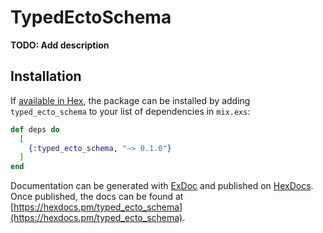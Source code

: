 # TypedEctoSchema

**TODO: Add description**

## Installation

If [available in Hex](https://hex.pm/docs/publish), the package can be installed
by adding `typed_ecto_schema` to your list of dependencies in `mix.exs`:

```elixir
def deps do
  [
    {:typed_ecto_schema, "~> 0.1.0"}
  ]
end
```

Documentation can be generated with [ExDoc](https://github.com/elixir-lang/ex_doc)
and published on [HexDocs](https://hexdocs.pm). Once published, the docs can
be found at [https://hexdocs.pm/typed_ecto_schema](https://hexdocs.pm/typed_ecto_schema).

